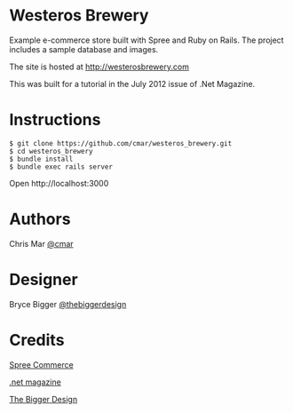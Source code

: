 # Westeros Brewery
Example e-commerce store built with Spree and Ruby on Rails. The project includes a sample database and images.

The site is hosted at http://westerosbrewery.com

This was built for a tutorial in the July 2012 issue of .Net Magazine.

# Instructions

```shell
$ git clone https://github.com/cmar/westeros_brewery.git
$ cd westeros_brewery
$ bundle install
$ bundle exec rails server
```
Open http://localhost:3000

# Authors
Chris Mar [@cmar](https://twitter.com/#!/cmar)

# Designer
Bryce Bigger [@thebiggerdesign](https://twitter.com/#!/thebiggerdesign)

# Credits
[Spree Commerce](http://spreecommerce.com)

[.net magazine](http://www.netmagazine.com)

[The Bigger Design](http://thebiggerdesign.com)
